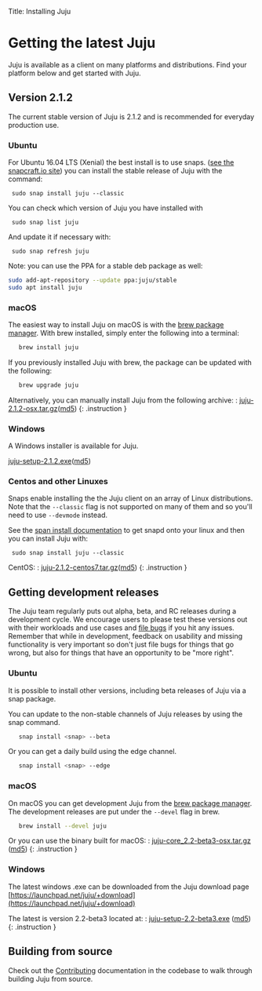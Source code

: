 Title: Installing Juju

# Getting the latest Juju

Juju is available as a client on many platforms and distributions. Find your
platform below and get started with Juju.

## Version 2.1.2

The current stable version of Juju is 2.1.2 and is recommended for everyday
production use.


### Ubuntu

For Ubuntu 16.04 LTS (Xenial) the best install is to use snaps.
([see the snapcraft.io site][snapcraft]) you can install the
stable release of Juju with the command:

     sudo snap install juju --classic

You can check which version of Juju you have installed with

     sudo snap list juju

And update it if necessary with:

     sudo snap refresh juju


Note: you can use the PPA for a stable deb package as well:

```bash
sudo add-apt-repository --update ppa:juju/stable
sudo apt install juju
```

### macOS

The easiest way to install Juju on macOS is with the [brew package
manager][brew]. With brew installed, simply enter the following into a
terminal:

```bash
   brew install juju
```

If you previously installed Juju with brew, the package can be
updated with the following:

```bash
   brew upgrade juju
```


Alternatively, you can manually install Juju from the following archive:
: [juju-2.1.2-osx.tar.gz](https://launchpad.net/juju/2.1/2.1.2/+download/juju-2.1.2-osx.tar.gz)([md5](https://launchpad.net/juju/2.1/2.1.2/+download/juju-2.1.2-osx.tar.gz/+md5))
{: .instruction }



### Windows

A Windows installer is available for Juju.

[juju-setup-2.1.2.exe](https://launchpad.net/juju/2.1/2.1.2/+download/juju-setup-2.1.2.exe)([md5](https://launchpad.net/juju/2.1/2.1.2/+download/juju-setup-2.1.2.exe/+md5))


### Centos and other Linuxes


Snaps enable installing the the Juju client on an array of Linux
distributions. Note that the `--classic` flag is not supported on many of them
and so you'll need to use `--devmode` instead.

See the [span install documentation][snap-install] to get snapd onto your linux and then you
can install Juju with:

```
 sudo snap install juju --classic
```

CentOS:
: [juju-2.1.2-centos7.tar.gz](https://launchpad.net/juju/2.1/2.1.2/+download/juju-2.1.2-centos7.tar.gz)([md5](https://launchpad.net/juju/2.1/2.1.2/+download/juju-2.1.2-centos7.tar.gz/+md5))
{: .instruction }




## Getting development releases

The Juju team regularly puts out alpha, beta, and RC releases during a
development cycle. We encourage users to please test these versions out with
their workloads and use cases and [file bugs][bugs] if you hit any issues.
Remember that while in development, feedback on usability and missing
functionality is very important so don't just file bugs for things that go
wrong, but also for things that have an opportunity to be "more right".


### Ubuntu

It is possible to install other versions, including beta releases of
Juju via a snap package.

You can update to the non-stable channels of Juju releases by using the snap
command.

```bash
   snap install <snap> --beta
```

Or you can get a daily build using the edge channel.

```bash
   snap install <snap> --edge
```


### macOS

On macOS you can get development Juju from the [brew package manager][brew].
The development releases are put under the `--devel` flag in brew.

```bash
   brew install --devel juju
```

Or you can use the binary built for macOS:
: [juju-core_2.2-beta3-osx.tar.gz](https://launchpad.net/juju/2.2/2.2-beta3/+download/juju-2.2-beta3-osx.tar.gz) ([md5](https://launchpad.net/juju/2.2/2.2-beta3/+download/juju-2.2-beta3-osx.tar.gz/+md5))
{: .instruction }



### Windows

The latest windows .exe can be downloaded from the Juju download page [https://launchpad.net/juju/+download](https://launchpad.net/juju/+download)

The latest is version 2.2-beta3 located at:
: [juju-setup-2.2-beta3.exe](https://launchpad.net/juju/2.2/2.2-beta3/+download/juju-setup-2.2-beta3.exe) ([md5](https://launchpad.net/juju/2.2/2.2-beta3/+download/juju-setup-2.2-beta3.exe/+md5))
{: .instruction }



## Building from source

Check out the [Contributing][contributing] documentation in the codebase to walk through
building Juju from source.


[brew]: https://brew.sh/
[bugs]: https://bugs.launchpad.net/juju/
[contributing]: https://github.com/juju/juju/blob/develop/CONTRIBUTING.md
[install]: ./reference-install.html
[snapcraft]: https://snapcraft.io
[snap-install]: https://snapcraft.io/docs/core/install
